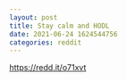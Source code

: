 ```yaml
--- 
layout: post 
title: Stay calm and HODL 
date: 2021-06-24 1624544756 
categories: reddit 
--- 
```

https://redd.it/o71xvt